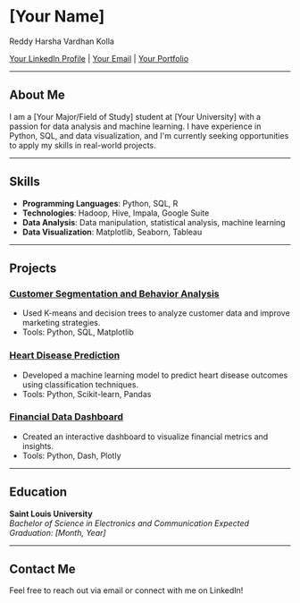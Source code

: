 # [Your Name]
Reddy Harsha Vardhan Kolla


[Your LinkedIn Profile](https://www.linkedin.com/in/your-profile) | [Your Email](mailto:youremail@example.com) | [Your Portfolio](https://yourportfolio.com)

---

## About Me
I am a [Your Major/Field of Study] student at [Your University] with a passion for data analysis and machine learning. I have experience in Python, SQL, and data visualization, and I'm currently seeking opportunities to apply my skills in real-world projects.

---

## Skills
- **Programming Languages**: Python, SQL, R
- **Technologies**: Hadoop, Hive, Impala, Google Suite
- **Data Analysis**: Data manipulation, statistical analysis, machine learning
- **Data Visualization**: Matplotlib, Seaborn, Tableau

---

## Projects

### [Customer Segmentation and Behavior Analysis](https://github.com/yourusername/customer-segmentation)
- Used K-means and decision trees to analyze customer data and improve marketing strategies.
- Tools: Python, SQL, Matplotlib

### [Heart Disease Prediction](https://github.com/yourusername/heart-disease-prediction)
- Developed a machine learning model to predict heart disease outcomes using classification techniques.
- Tools: Python, Scikit-learn, Pandas

### [Financial Data Dashboard](https://github.com/yourusername/financial-dashboard)
- Created an interactive dashboard to visualize financial metrics and insights.
- Tools: Python, Dash, Plotly

---

## Education
**Saint Louis University**  
*Bachelor of Science in Electronics and Communication* 
*Expected Graduation: [Month, Year]*

---

## Contact Me
Feel free to reach out via email or connect with me on LinkedIn!

